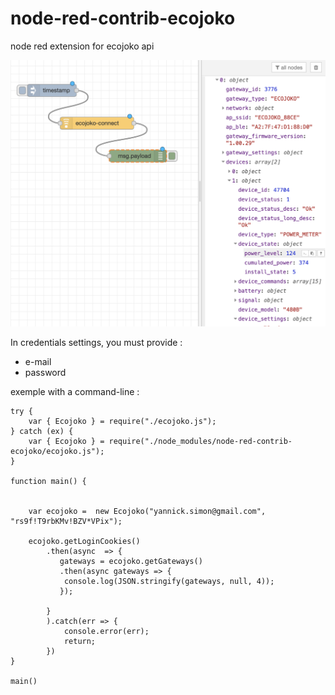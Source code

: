 # node-red-contrib-ecojoko
node red extension for ecojoko api

![Alt text](ecojoko-node-red.png "Ecojoko-connect")

In credentials settings, you must provide : 
- e-mail
- password


exemple with a command-line : 

    try {
        var { Ecojoko } = require("./ecojoko.js");
    } catch (ex) {
        var { Ecojoko } = require("./node_modules/node-red-contrib-ecojoko/ecojoko.js");
    }
    
    function main() {

    
        var ecojoko =  new Ecojoko("yannick.simon@gmail.com", "rs9f!T9rbKMv!BZV*VPix");
      
        ecojoko.getLoginCookies()
            .then(async  => {  
               gateways = ecojoko.getGateways()
               .then(async gateways => {
                console.log(JSON.stringify(gateways, null, 4));
               });
               
            }
            ).catch(err => {
                console.error(err);
                return;
            })
    }
    
    main()
